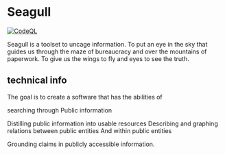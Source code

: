 
# Seagull 
[![CodeQL](https://github.com/true-public-access/begel/actions/workflows/github-code-scanning/codeql/badge.svg)](https://github.com/true-public-access/begel/actions/workflows/github-code-scanning/codeql)

Seagull is a toolset to uncage information. To put an eye in the sky that guides us through the maze of bureaucracy and over the mountains of paperwork. To give us the wings to fly and eyes to see the truth. 

## technical info

The goal is to create a software that has the abilities of 

searching through Public information

Distilling public information into usable resources  Describing and graphing relations between public entities And within public entities

Grounding claims in publicly accessible information.

